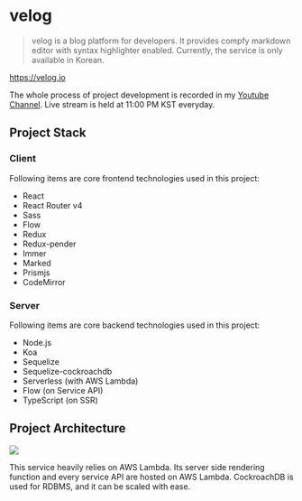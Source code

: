 # velog

> velog is a blog platform for developers. It provides compfy markdown editor with syntax highlighter enabled. Currently, the service is only available in Korean. 

https://velog.io

The whole process of project development is recorded in my [Youtube Channel](https://www.youtube.com/watch?v=WEC6ATuP9Vo&list=PL9FpF_z-xR_FEhguHXMOvCErayV2Huezy&ab_channel=MinjunKim). Live stream is held at 11:00 PM KST everyday.

## Project Stack

### Client

Following items are core frontend technologies used in this project: 
- React
- React Router v4
- Sass
- Flow
- Redux
- Redux-pender
- Immer
- Marked
- Prismjs
- CodeMirror

### Server

Following items are core backend technologies used in this project: 
- Node.js
- Koa
- Sequelize
- Sequelize-cockroachdb
- Serverless (with AWS Lambda)
- Flow (on Service API)
- TypeScript (on SSR)


## Project Architecture

![](https://i.imgur.com/e7RIMOu.png)

This service heavily relies on AWS Lambda. Its server side rendering function and every service API are hosted on AWS Lambda. CockroachDB is used for RDBMS, and it can be scaled with ease.